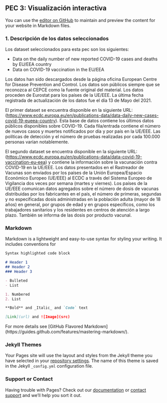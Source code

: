 ## PEC 3: Visualización interactiva

You can use the [editor on GitHub](https://github.com/adions025/visualizacion_interactiva/edit/gh-pages/index.md) to maintain and preview the content for your website in Markdown files.

### 1. Descripción de los datos seleccionados

Los dataset seleccionados para esta pec son los siguientes:

 - Data on the daily number of new reported COVID-19 cases and deaths by EU/EEA country
 - Data on COVID-19 vaccination in the EU/EEA

Los datos han sido descargados desde la página oficina European Centre for Disease Prevention and Control. Los datos son públicos siempre que se reconozca al CEPCE como la fuente original del material. Los datos proceden de Eurostat para los países de la UE/EEE. La última fecha registrada de actualización de los datos fue el día 13 de Mayo del 2021.

El primer dataset se encuentra disponible en la siguiente URL: (https://www.ecdc.europa.eu/en/publications-data/data-daily-new-cases-covid-19-eueea-country). Esta base de datos contiene los últimos datos públicos disponibles sobre COVID-19. Cada fila/entrada contiene el número de nuevos casos y muertes notificados por día y por país en la UE/EEE. Las políticas de detección y el número de pruebas realizadas por cada 100.000 personas varían notablemente.

El segundo dataset se encuentra disponible en la siguiente URL: (https://www.ecdc.europa.eu/en/publications-data/data-covid-19-vaccination-eu-eea) y contiene la información sobre la vacunación contra COVID-19 en la UE/EEE. Los datos presentados en el Rastreador de Vacunas son enviados por los países de la Unión Europea/Espacio Económico Europeo (UE/EEE) al ECDC a través del Sistema Europeo de Vigilancia dos veces por semana (martes y viernes). Los países de la UE/EEE comunican datos agregados sobre el número de dosis de vacunas distribuidas por los fabricantes en el país, el número de primeras, segundas y no especificadas dosis administradas en la población adulta (mayor de 18 años) en general, por grupos de edad y en grupos específicos, como los trabajadores sanitarios y los residentes en centros de atención a largo plazo. También se informa de las dosis por producto vacunal.

### Markdown

Markdown is a lightweight and easy-to-use syntax for styling your writing. It includes conventions for

```markdown
Syntax highlighted code block

# Header 1
## Header 2
### Header 3

- Bulleted
- List

1. Numbered
2. List

**Bold** and _Italic_ and `Code` text

[Link](url) and ![Image](src)
```

<div class="flourish-embed flourish-chart" data-src="visualisation/6160545"><script src="https://public.flourish.studio/resources/embed.js"></script></div>
For more details see [GitHub Flavored Markdown](https://guides.github.com/features/mastering-markdown/).

### Jekyll Themes

Your Pages site will use the layout and styles from the Jekyll theme you have selected in your [repository settings](https://github.com/adions025/visualizacion_interactiva/settings/pages). The name of this theme is saved in the Jekyll `_config.yml` configuration file.

### Support or Contact

Having trouble with Pages? Check out our [documentation](https://docs.github.com/categories/github-pages-basics/) or [contact support](https://support.github.com/contact) and we’ll help you sort it out.
